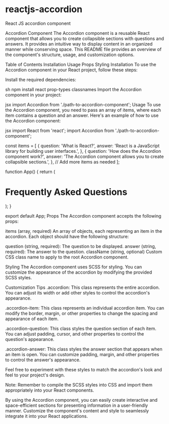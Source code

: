 # reactjs-accordion
React JS accordion component


Accordion Component
The Accordion component is a reusable React component that allows you to create collapsible sections with questions and answers. It provides an intuitive way to display content in an organized manner while conserving space. This README file provides an overview of the component's structure, usage, and customization options.

Table of Contents
Installation
Usage
Props
Styling
Installation
To use the Accordion component in your React project, follow these steps:

Install the required dependencies:

sh
npm install react prop-types classnames
Import the Accordion component in your project:

jsx
import Accordion from './path-to-accordion-component';
Usage
To use the Accordion component, you need to pass an array of items, where each item contains a question and an answer. Here's an example of how to use the Accordion component:

jsx
import React from 'react';
import Accordion from './path-to-accordion-component';

const items = [
  {
    question: 'What is React?',
    answer: 'React is a JavaScript library for building user interfaces.',
  },
  {
    question: 'How does the Accordion component work?',
    answer: 'The Accordion component allows you to create collapsible sections.',
  },
  // Add more items as needed
];

function App() {
  return (
    <div>
      <h1>Frequently Asked Questions</h1>
      <Accordion items={items} />
    </div>
  );
}

export default App;
Props
The Accordion component accepts the following props:

items (array, required)
An array of objects, each representing an item in the accordion. Each object should have the following structure:

question (string, required): The question to be displayed.
answer (string, required): The answer to the question.
className (string, optional)
Custom CSS class name to apply to the root Accordion component.

Styling
The Accordion component uses SCSS for styling. You can customize the appearance of the accordion by modifying the provided SCSS styles.

Customization Tips
.accordion: This class represents the entire accordion. You can adjust its width or add other styles to control the accordion's appearance.

.accordion-item: This class represents an individual accordion item. You can modify the border, margin, or other properties to change the spacing and appearance of each item.

.accordion-question: This class styles the question section of each item. You can adjust padding, cursor, and other properties to control the question's appearance.

.accordion-answer: This class styles the answer section that appears when an item is open. You can customize padding, margin, and other properties to control the answer's appearance.

Feel free to experiment with these styles to match the accordion's look and feel to your project's design.

Note: Remember to compile the SCSS styles into CSS and import them appropriately into your React components.

By using the Accordion component, you can easily create interactive and space-efficient sections for presenting information in a user-friendly manner. Customize the component's content and style to seamlessly integrate it into your React applications.